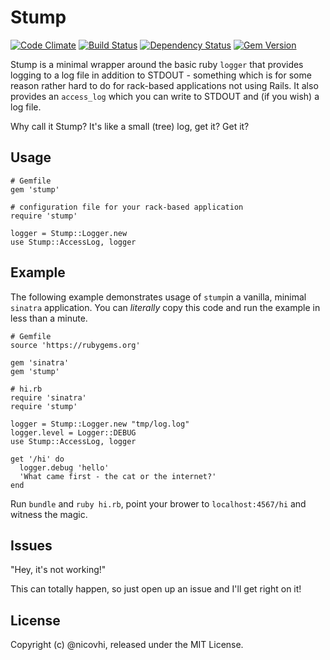 # Stump

[![Code Climate](https://codeclimate.com/github/nicohvi/stump.png)](https://codeclimate.com/github/nicohvi/stump)
[![Build Status](https://travis-ci.org/nicohvi/stump.png?branch=master)](https://travis-ci.org/nicohvi/stump)
[![Dependency Status](https://gemnasium.com/nicohvi/stump.png)](https://gemnasium.com/nicohvi/stump)
[![Gem Version](https://badge.fury.io/rb/stump.png)](http://badge.fury.io/rb/stump)

Stump is a minimal wrapper around the basic ruby `logger` that provides
logging to a log file in addition to STDOUT - something which is for some reason
rather hard to do for rack-based applications not using Rails. It also provides
an `access_log` which you can write to STDOUT and (if you wish) a log file.

Why call it Stump? It's like a small (tree) log, get it? Get it?

## Usage

````
# Gemfile
gem 'stump'

# configuration file for your rack-based application
require 'stump'

logger = Stump::Logger.new
use Stump::AccessLog, logger

````

## Example
The following example demonstrates usage of `stump`in a vanilla, minimal
`sinatra` application. You can *literally* copy this code and run the example
in less than a minute.

````
# Gemfile
source 'https://rubygems.org'

gem 'sinatra'
gem 'stump'

# hi.rb
require 'sinatra'
require 'stump'

logger = Stump::Logger.new "tmp/log.log"
logger.level = Logger::DEBUG
use Stump::AccessLog, logger

get '/hi' do
  logger.debug 'hello'
  'What came first - the cat or the internet?'
end

````

Run `bundle` and `ruby hi.rb`, point your brower to `localhost:4567/hi`
and witness the magic.


## Issues

"Hey, it's not working!"

This can totally happen, so just open up an issue and I'll get right on it!


## License

Copyright (c) @nicovhi, released under the MIT License.
